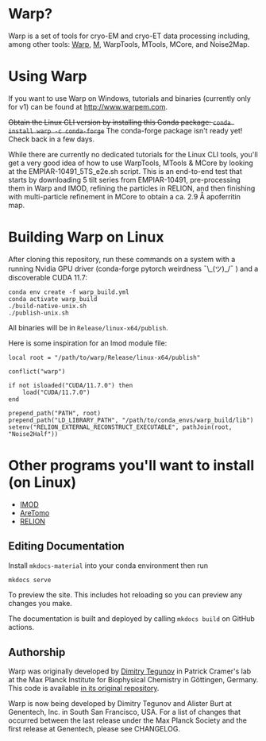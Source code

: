 # Warp?

Warp is a set of tools for cryo-EM and cryo-ET data processing including, among other tools: [Warp](https://doi.org/10.1038/s41592-019-0580-y), [M](https://doi.org/10.1038/s41592-020-01054-7), WarpTools, MTools, MCore, and Noise2Map.

# Using Warp

If you want to use Warp on Windows, tutorials and binaries (currently only for v1) can be found at http://www.warpem.com.

~~Obtain the Linux CLI version by installing this Conda package: `conda install warp -c conda-forge`~~ The conda-forge package isn't ready yet! Check back in a few days.

While there are currently no dedicated tutorials for the Linux CLI tools, you'll get a very good idea of how to use WarpTools, MTools & MCore by looking at the EMPIAR-10491_5TS_e2e.sh script. This is an end-to-end test that starts by downloading 5 tilt series from EMPIAR-10491, pre-processing them in Warp and IMOD, refining the particles in RELION, and then finishing with multi-particle refinement in MCore to obtain a ca. 2.9 Å apoferritin map.

# Building Warp on Linux

After cloning this repository, run these commands on a system with a running Nvidia GPU driver (conda-forge pytorch weirdness ¯\\\_(ツ)\_/¯ ) and a discoverable CUDA 11.7:
```
conda env create -f warp_build.yml
conda activate warp_build
./build-native-unix.sh
./publish-unix.sh
```
All binaries will be in `Release/linux-x64/publish`.

Here is some inspiration for an lmod module file:
```
local root = "/path/to/warp/Release/linux-x64/publish"

conflict("warp")

if not isloaded("CUDA/11.7.0") then
    load("CUDA/11.7.0")
end

prepend_path("PATH", root)
prepend_path("LD_LIBRARY_PATH", "/path/to/conda_envs/warp_build/lib")
setenv("RELION_EXTERNAL_RECONSTRUCT_EXECUTABLE", pathJoin(root, "Noise2Half"))
```

# Other programs you'll want to install (on Linux)

- [IMOD](https://bio3d.colorado.edu/imod/)
- [AreTomo](https://github.com/czimaginginstitute/AreTomo2)
- [RELION](https://github.com/3dem/relion)

## Editing Documentation
Install `mkdocs-material` into your conda environment then run

```sh
mkdocs serve
```

To preview the site. This includes hot reloading so you can preview any changes you make.

The documentation is built and deployed by calling `mkdocs build` on GitHub actions.

## Authorship

Warp was originally developed by [Dimitry Tegunov](mailto:tegunov@gmail.com) in Patrick Cramer's lab at the Max Planck Institute for Biophysical Chemistry in Göttingen, Germany. This code is available [in its original repository](https://github.com/cramerlab/warp).

Warp is now being developed by Dimitry Tegunov and Alister Burt at Genentech, Inc. in South San Francisco, USA. For a list of changes that occurred between the last release under the Max Planck Society and the first release at Genentech, please see CHANGELOG.
